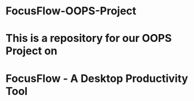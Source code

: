 # FocusFlow-OOPS-Project
# This is a repository for our OOPS Project on
# FocusFlow - A Desktop Productivity Tool
